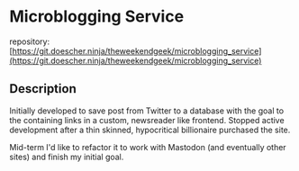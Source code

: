 # Microblogging Service

repository: [https://git.doescher.ninja/theweekendgeek/microblogging_service](https://git.doescher.ninja/theweekendgeek/microblogging_service)

## Description
Initially developed to save post from Twitter to a database with the goal to the containing links in a custom, newsreader like frontend.
Stopped active development after a thin skinned, hypocritical billionaire purchased the site.

Mid-term I'd like to refactor it to work with Mastodon (and eventually other sites) and finish my initial goal.

